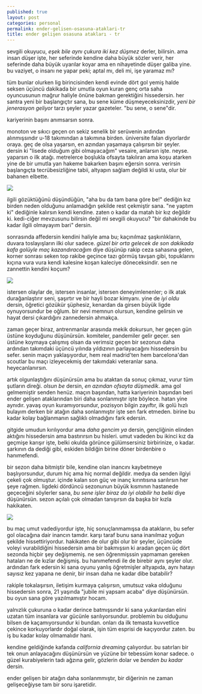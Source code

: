 ```yaml
---
published: true
layout: post
categories: personal
permalink: ender-gelisen-osasuna-ataklari-tr
title: ender gelişen osasuna atakları - tr
---
```

sevgili okuyucu, _eşek bile aynı çukura iki kez düşmez_ derler, bilirsin. ama insan düşer işte, her seferinde kendine daha büyük sözler verir, her seferinde daha büyük uyarılar koyar ama en nihayetinde düşer galiba yine. bu vaziyet, o insanı ne yapar peki; aptal mı, deli mi, işe yaramaz mı? 

tüm bunlar olurken lig birincisinden kendi evinde dört gol yemiş halde seksen üçüncü dakikada bir umutla oyun kuran genç orta saha oyuncusunun mağrur haliyle önüne bakman gerektiğini hissedersin. her santra yeni bir başlangıçtır sana, bu sene küme düşmeyeceksinizdir, _yeni bir jenerasyon geliyor_ tarzı şeyler yazar gazeteler. "bu sene, o sene"dir.

kariyerinin başını anımsarsın sonra.

monoton ve sıkıcı geçen on sekiz senelik bir serüvenin ardından alınmışsındır u-18 takımından a takımına birden. üniversite falan diyorlardır oraya. geç de olsa yaşarsın, en azından yaşamaya çalışırsın bir şeyler. dersin ki "lisede olduğum gibi olmayacağım" vesaire, anlarsın işte. neyse. yaparsın o ilk atağı. metrelerce boşlukla ofsayta takılıran ama koşu atarken yine de bir umutla yan hakeme bakarken başını eğersin sonra. verirsin başlangıçta tecrübesizliğine tabii, altyapın sağlam değildi ki usta, olur bir bahanen elbette. 

![]({{site.baseurl}}/images/egoa1.jpg)

ilgili gözüktüğünü düşündüğün, "aha bu da tam bana göre be!" dediğin kız birden neden olduğunu anlamadığın şekilde rest çekmiştir sana. "ne yaptım ki" dediğinle kalırsın kendi kendine. zaten o kadar da matah bir kız değildir ki. kedi-ciğer mevzusunu bilirsin değil mi sevgili okuyucu? "bir dahakinde bu kadar ilgili olmayayım bari" dersin.

sonrasında affedersin kendini haliyle ama bu; kaçınılmaz şaşkınlıkların, duvara toslayışların ilki olur sadece. _güzel bir orta gelecek de son dakikada kafa golüyle maç kazandıracağım_ diye düşünüp rakip ceza sahasına gelen, korner sonrası seken top rakibe geçince tazı görmüş tavşan gibi, topuklarını kıçına vura vura kendi kalesine koşan kaleciye döneceksindir. sen ne zannettin kendini koçum?

![]({{site.baseurl}}/images/egoa2.jpg)

istersen olaylar de, istersen insanlar, istersen deneyimlenenler; o ilk atak durağanlaştırır seni, şaşırtır ve bir hayli bozar kimyanı. yine de _iyi oldu_ dersin, öğretici gözükür şüphesiz, kenardan da girsen büyük ligde oynuyorsundur be oğlum. bir nevi memnun olursun, kendine gelirsin ve hayat dersi çıkardığını zannedersin ahmakça.

zaman geçer biraz, antrenmanlar arasında mekik dokursun, her geçen gün üstüne koyduğunu düşünürsün. komiteler, pandemiler gelir geçer. sen üstüne koymaya çalışmış olsan da verimsiz geçen bir sezonun daha ardından takımdaki üçüncü yılında yıldızının parlayacağını hissedersin bu sefer.
senin maçın yaklaşıyordur, hem real madrid'ten hem barcelona'dan scoutlar bu maçı izleyecekmiş der takımdaki veteranlar sana. heyecanlanırsın.

artık olgunlaştığını düşünürsün ama bu ataktan da sonuç çıkmaz, vurur tüm şutların direği. _olsun be_ dersin,  _en azından ofsayta düşmedik_. ama gol gelmemiştir senden henüz. maçın başından, hatta kariyerinin başından beri ender gelişen ataklarından biri daha sonlanmıştır işte böylece. hatan yine aynıdır. yavaş oyun kuramıyorsundur, pozisyon bilgin zayıftır, ilk golü hızlı bulayım derken bir atağın daha sonlanmıştır işte sen fark etmeden. birine bu kadar kolay bağlanmanın sağlıklı olmadığını fark edersin.

gitgide umudun kırılıyordur ama _daha gencim ya_ dersin, gençliğinin elinden aktığını hissedersin ama bastırırsın bu hisleri. umut vadeden bu ikinci kız da geçmişe karışır işte, belki okulda görünce gülümsersiniz birbirinize, o kadar. şarkının da dediği gibi, eskiden bildiğin birine döner birdenbire o hanımefendi. 

bir sezon daha bitmiştir bile, kendine olan inancını kaybetmeye başlıyorsundur, durum hiç ama hiç normal değildir. medya da senden ilgiyi çekeli çok olmuştur. içinde kalan son güç ve inanç kırıntısına sarılırsın her şeye rağmen. ligdeki dördüncü sezonunun büyük kısmının hastanede geçeceğini söylerler sana, _bu sene işler biraz da iyi olabilir ha belki_ diye düşünürsün. sezon açılalı çok olmadan tanışırsın da başka bir kızla hakikaten.

![]({{site.baseurl}}/images/egoa3.jpg)

bu maç umut vadediyordur işte, hiç sonuçlanmamışsa da atakların, bu sefer gol olacağına dair inancın tamdır. karşı taraf bunu sana inanılmaz yoğun şekilde hissettiriyordur. hakikaten de olur gibi olur bir şeyler, üçüncüde voleyi vurabildiğini hissedersin ama bir bakmışsın ki aradan geçen üç dört sezonda hiçbir şey değişmemiş. ne sen öğrenmişssin yapmaman gereken hataları ne de kızlar değişmiş. bu hanımefendi ile de birebir aynı şeyler olur. ardından fark edersin ki sana oyunu yanlış öğretmişler altyapıda, aynı hatayı sayısız kez yapana ne denir, bir insan daha ne kadar dibe batabilir?

rakiple tokalaşırsın, iletişim kurmaya çalışırsın, umutsuz vaka olduğunu hissedersin sonra, 21 yaşında "jubile mi yapsam acaba" diye düşünürsün. bu oyun sana göre yazılmamıştır hocam.

yalnızlık çukuruna o kadar derince batmışsındır ki sana yukarılardan elini uzatan tüm insanlara var gücünle sarılıyorsundur. problemin bu olduğunu bilsen de kaçamıyorsundur ki bundan. onları da ilk temasta kuvvetlice çekince korkuyorlardır doğal olarak, işin tüm esprisi de kaçıyordur zaten. bu iş bu kadar kolay olmamalıdır hani.

kendine geldiğinde kafanda _california dreaming_ çalıyordur. bu satırları bir tek onun anlayacağını düşünürsün ve yüzüne bir tebessüm konar sadece. o güzel kurabiyelerin tadı ağzına gelir, gözlerin dolar ve _benden bu kadar_ dersin. 

ender gelişen bir atağın daha sonlanmmıştır, bir diğerinin ne zaman gelişeceğiyse tam bir soru işaretidir.